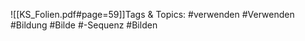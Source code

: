 
![[KS_Folien.pdf#page=59]]Tags & Topics:
   #verwenden
   #Verwenden
   #Bildung
   #Bilde
   #-Sequenz
   #Bilden